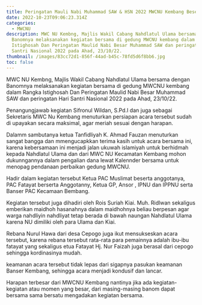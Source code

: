 ```yaml
---
title: Peringatan Mauli Nabi Muhammad SAW & HSN 2022 MWCNU Kembang Beserta Banom
date: 2022-10-23T09:06:23.314Z
categories:
  - MWCNU
description: M﻿WC NU Kembng, Majlis Wakil Cabang Nahdlatul Ulama bersama dengan
  Banomnya melaksanakan kegiatan bersama di gedung MWCNU kembang dalam Rangka
  Istighosah Dan Peringatan Maulid Nabi Besar Muhammad SAW dan peringatan Hari
  Santri Nasional 2022 pada Ahad, 23/10/22.
thumbnail: /images/83cc72d1-856f-44ad-b45c-78fd5d6f8bb6.jpg
toc: false
---
```

M﻿WC NU Kembng, Majlis Wakil Cabang Nahdlatul Ulama bersama dengan Banomnya melaksanakan kegiatan bersama di gedung MWCNU kembang dalam Rangka Istighosah Dan Peringatan Maulid Nabi Besar Muhammad SAW dan peringatan Hari Santri Nasional 2022 pada Ahad, 23/10/22.

P﻿enangungjawab kegiatan Sifronul Wildan, S.Pd.I dan juga sebagai Sekretaris MWC Nu Kembang menuturkan persiapan acara tersebut sudah di upayakan secara maksimal, agar meriah sesuai dengan harapan.

D﻿alamm sambutanya ketua Tanfidliyah K. Ahmad Fauzan menuturkan sangat bangga dan mmengucapkkan terima kasih untuk acara bersama ini, karena kebersamaan ini menjadi jalan ukuwah islamiyah untuk berhidmah kepada Nahdlatul Ulama dan dari MWC NU Kecamatan Kembang mohon dukunngannya dalam pengalian dana lewat Kalennder bersama untuk menopag pendanaan perbaikan gedung MWCNU.

H﻿adir dalam kegiatan tersebut Ketua PAC Muslimat beserta anggotanya, PAC Fatayat berserta Anggotanny, Ketua GP, Ansor , IPNU dan IPPNU serta Banser PAC Kecamaan Bembang.

K﻿egiatan tersebut juga dihadiri oleh Rois Suriah Kiai. Muh. Ridlwan sekaligus emberikan maidhoh hasanahnya dalam maidhohnya beliau berpesan agar warga nahdliyin nahdliyat tetap berada di bawah naungan Nahdlatul Ulama karena NU dimiliki oleh para Ulama dan Kiai.

R﻿ebana Nurul Hawa dari desa Cepogo juga ikut mensukseskan acara tersebut, karena rebana tersebut rata-rata para pemainnya adalah ibu-ibu fatayat yang sekaligus etua Fatayat Hj. Nur Faizah juga berasal dari cepogo sehingga kordinasinya mudah.

k﻿eamanan acara tersebut tidak lepas dari sigapnya pasukan keamanan Banser Kembang, sehingga acara menjadi kondusif dan lancar.

Ha﻿rapan terbesar dari MWCNU Kembang nantinya jika ada kegiatan-kegiatan atau momen yang besar, dari masing-masing banom dapat bersama sama bersatu mengadakan kegiatan bersama.